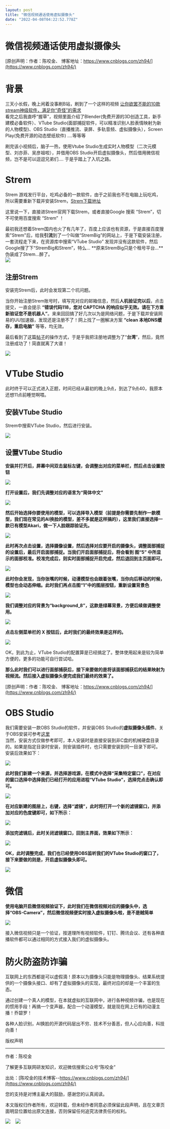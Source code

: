 ```yaml
---
layout: post
title: "微信视频通话使用虚拟摄像头"
date: "2022-04-08T04:22:52.778Z"
---
```

微信视频通话使用虚拟摄像头
=============

[原创声明：作者：陈咬金、 博客地址：https://www.cnblogs.com/zh94/](https://www.cnblogs.com/zh94/)

背景
==

三天小长假，晚上闲着没事刷B站，刷到了一个这样的视频 [让你欲罢不能的10款stream神级软件，满足你“奇怪”的需求](https://www.bilibili.com/video/BV1a5411S7xm?p=1&share_medium=iphone&share_plat=ios&share_session_id=1C96660B-71E7-46B3-9C4B-69CCA308AD25&share_source=WEIXIN&share_tag=s_i&timestamp=1649040149&unique_k=znL1Lq3)  
看完之后我直呼“握草”，视频里面介绍了Blender(免费开源的3D创造工具，新手建模必备软件）、VTube Studio(面部捕捉软件，可以精准识别人脸表情映射为新的人物模型)、OBS Studio（直播推流、录屏、多轨音频、虚拟摄像头），Screen Play(免费开源的动态壁纸软件) ....等等等

刷完该小视频后，脑子一热，使用Vtube Studio生成实时人物模型（二次元模型、刘亦菲、吴彦祖啦），并借用OBS Studio开启虚拟摄像头，然后借用微信视频，岂不是可以逗逗兄弟们.... 于是乎踏上了入坑之路。

Strem
=====

Strem 游戏发行平台，吃鸡必备的一款软件，由于之前我也不在电脑上玩吃鸡，所以需要重新下载并安装Strem，[Strem下载地址](https://store.steampowered.com/)

这里说一下，直接进Strem官网下载Strem，或者直接Google 搜索 “Strem”，切不可使用百度搜索 “Strem” ！

最初我还想着Strem国内也火了有几年了，百度上应该也有资源，于是直接百度搜索"Strem"后，给我**引流**到了一个叫做“StremBig”的网站上，于是下载安装注册，一套流程走下来，在资源库中搜索“VTube Studio” 发现并没有这款软件，然后Google搜了下“StremBig和Strem”，特么... **原来StremBig只是个租号平台...**伪装成了Strem...醉了。  
![](https://img2022.cnblogs.com/blog/1104472/202204/1104472-20220404110819384-380618107.png)

注册Strem
-------

安装完Strem后，此时会发现第二个坑问题。

当你开始注册Strem账号时，填写完对应的邮箱信息，然后**人机验证完以后**，点击提交，一直会提示 **“错误代码118，您对 CAPTCHA 的响应似乎无效。请在下方重新验证您不是机器人”**。来来回回搞了好几次以为是网络问题，于是下载并安装网易的UU加速器，发现还是注册不了！网上找了一圈解决方案 **“clean 本地DNS缓存，重启电脑”** 等等，均无效。

最后看到了这篇[帖子](https://www.zhihu.com/question/423929401)的操作方式，于是乎我把注册地调整为了“**台湾**”，然后，竟然注册成功了！简直就离了大谱！

![](https://img2022.cnblogs.com/blog/1104472/202204/1104472-20220404112713759-576684849.png)

VTube Studio
============

此时终于可以正式进入正题，时间已经从最初的晚上9点，到达了9点40，我原本还想11点前睡觉啊喂。

安装VTube Studio
--------------

Strem中搜索VTube Studio，然后进行安装。

![](https://img2022.cnblogs.com/blog/1104472/202204/1104472-20220404113153868-1883927540.png)

设置VTube Studio
--------------

**安装并打开后，屏幕中间双击鼠标左键，会调整出对应的菜单栏，然后点击设置按钮**

![](https://img2022.cnblogs.com/blog/1104472/202204/1104472-20220404113621178-718120700.png)

**打开设置后，我们先调整对应的语言为“简体中文”**

![](https://img2022.cnblogs.com/blog/1104472/202204/1104472-20220404113648509-164899843.png)

**然后开始选择你要使用的模型，可以选择导入模型（前提是你需要先制作一款模型，我们现在常见的AI换脸的模型，差不多就是这样搞的），这里我们直接选择一款已有模型Akari，做一下人脸跟踪验证先。**

![](https://img2022.cnblogs.com/blog/1104472/202204/1104472-20220404114229021-1068944600.png)

**此时再次点击设置，选择摄像设置，然后选择对应要开启的摄像头，调整面部捕捉的设置后，最后开启面部捕捉。当我们开启面部捕捉后，将会看到 图“5” 中所显示的面部校准。校准完成后，则实时面部捕捉开启完成，然后退回到主页面即可。**

![](https://img2022.cnblogs.com/blog/1104472/202204/1104472-20220404115923139-2025244072.png)

**此时你会发现，当你张嘴的时候，动漫模型也会跟着张嘴，当你向后移动的时候，模型也会动态伸缩。此时我们再点击图“1”中的图层按钮，重新设置背景色**

![](https://img2022.cnblogs.com/blog/1104472/202204/1104472-20220404120324596-887160129.png)

**我们调整对应的背景为“background\_8”，这款是绿幕背景，方便后续做调整使用。**

![](https://img2022.cnblogs.com/blog/1104472/202204/1104472-20220404120444168-1074439545.png)

**点击左侧菜单栏的 X 按钮后，此时我们的最终效果是这样的。**

![](https://img2022.cnblogs.com/blog/1104472/202204/1104472-20220404123026141-1947702158.png)

OK，到此为止，VTube Studio的配置算是已经搞定了。整体使用起来是较为简单方便的，更多的功能可自行尝试哈。

**那么此时我们可以进行面部捕获后，接下来要做的是将该面部捕获后的结果映射为视频流。然后接入虚拟摄像头便完成我们最终的效果了。**

[原创声明：作者：陈咬金、 博客地址：https://www.cnblogs.com/zh94/](https://www.cnblogs.com/zh94/)

OBS Studio
==========

我们需要安装一款OBS Studio的软件，并安装OBS Studio的**虚拟摄像头插件**。关于OBS安装可参考[这里](https://www.bilibili.com/read/cv6583793)  
当然，安装方式仅做参考即可，本人安装时是直接安装到非C盘的机械硬盘目录的。如果是指定目录时安装，则安装插件时，也只需要安装到同一目录下即可。  
安装后效果如下：

![](https://img2022.cnblogs.com/blog/1104472/202204/1104472-20220404123600904-726269256.png)

**此时我们新建一个来源，并选择游戏源，在模式中选择“采集特定窗口”，在对应的窗口选择中选择我们已经打开的应用进程“VTube Studio”，选择完点击确认即可。**

![](https://img2022.cnblogs.com/blog/1104472/202204/1104472-20220404123711461-813296233.png)

**在对应新建的图层上，右键，选择“滤镜”，此时将打开一个新的滤镜窗口，并添加对应的色度键即可，如下所示：**

![](https://img2022.cnblogs.com/blog/1104472/202204/1104472-20220404124118469-670495756.png)

**添加完滤镜后，此时关闭滤镜窗口，回到主界面，效果如下所示：**

![](https://img2022.cnblogs.com/blog/1104472/202204/1104472-20220404124230691-1697269580.png)

**OK，此时调整完成，我们也已经使用OBS监听我们的VTube Studio的窗口了，接下来要做的则是，开启虚拟摄像头即可。**

![](https://img2022.cnblogs.com/blog/1104472/202204/1104472-20220404124502157-2015323320.png)

微信
==

**使用电脑开启微信视频验证下，此时我们在微信视频对应的摄像头中，选择“OBS-Camera”，然后微信视频便实时接入虚拟摄像头啦，是不是贼简单**

![](https://img2022.cnblogs.com/blog/1104472/202204/1104472-20220404125829586-967439691.jpg)

接入微信视频只是一个验证，按道理所有视频软件，钉钉、腾讯会议、还有各种直播软件都可以通过相同的方式接入我们的虚拟摄像头。

防火防盗防诈骗
=======

互联网上的东西都是可以虚假滴！原本以为摄像头只能是物理摄像头、结果系统提供的一个摄像头接口、却有了虚拟摄像头的实现，最终对应的却是一个丰富的生态。

通过创建一个真人的模型，在本就虚拟的互联网中，进行各种视频诈骗，也是现在的惯用手段！再搞一个变声器，配合一个动漫模型，就是现在网上已有的动漫主播！乔碧罗！

各种人脸识别，AI换脸的开源代码层出不穷、技术不分善恶，但人心应向善，科技向善！

  

版权声明

* * *

作者：陈咬金

了解更多互联网研发知识，欢迎微信搜索公众号“陈咬金”

出处：[陈咬金的技术博客--https://www.cnblogs.com/zh94/](https://www.cnblogs.com/zh94/)

您的支持是对博主最大的鼓励，感谢您的认真阅读。

本文版权归作者所有，欢迎转载，但未经作者同意必须保留此段声明，且在文章页面明显位置给出原文连接，否则保留任何追究法律责任的权利。

![](https://images.cnblogs.com/cnblogs_com/zh94/1586631/o_211225012748_weixin_saoma.png)    ![](https://images.cnblogs.com/cnblogs_com/zh94/1586631/o_211225012748_weixin_saoma.png)